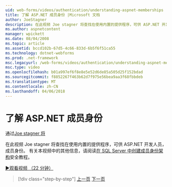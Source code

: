 ```yaml
---
uid: web-forms/videos/authentication/understanding-aspnet-memberships
title: 了解 ASP.NET 成员身份 |Microsoft 文档
author: JoeStagner
description: 在此视频 Joe stagner 将查找在使用内置的提供程序，可供 ASP.NET 开发人员，成员身份。 有关此应用的其他信息...
ms.author: aspnetcontent
manager: wpickett
ms.date: 08/04/2008
ms.topic: article
ms.assetid: bccd102b-67d5-4c66-833d-6b5f6f51ca55
ms.technology: dotnet-webforms
ms.prod: .net-framework
msc.legacyurl: /web-forms/videos/authentication/understanding-aspnet-memberships
msc.type: video
ms.openlocfilehash: b01a997ef6f8e8e5e52d6de85a505d25f152bdad
ms.sourcegitcommit: f8852267f463b62d7f975e56bea9aa3f68fbbdeb
ms.translationtype: MT
ms.contentlocale: zh-CN
ms.lasthandoff: 04/06/2018
---
```

<a name="understanding-aspnet-memberships"></a>了解 ASP.NET 成员身份
====================
通过[Joe stagner 将](https://github.com/JoeStagner)

在此视频 Joe stagner 将查找在使用内置的提供程序，可供 ASP.NET 开发人员，成员身份。 有关本视频中的其他信息，请阅读[在 SQL Server 中创建成员身份架构](../../overview/older-versions-security/membership/creating-the-membership-schema-in-sql-server-vb.md)安全教程。

[&#9654;观看视频 （22 分钟）](https://channel9.msdn.com/Blogs/ASP-NET-Site-Videos/understanding-aspnet-memberships)

> [!div class="step-by-step"]
> [上一页](use-custom-principal-objects.md)
> [下一页](configuring-sql-to-work-with-membership-schemas.md)
